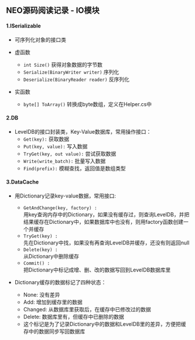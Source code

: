 ## NEO源码阅读记录 - IO模块

#### 1.ISerializable
* 可序列化对象的接口类
* 虚函数
  * `int Size()` 获得对象数据的字节数
  * `Serialize(BinaryWriter writer)` 序列化
  * `Deserialize(BinaryReader reader)` 反序列化

* 实函数
  * `byte[] ToArray()` 转换成byte数组，定义在Helper.cs中

#### 2.DB
* LevelDB的接口封装类，Key-Value数据库，常用操作接口：
  * `Get(key):` 获取数据
  * `Put(key, value):` 写入数据
  * `TryGet(key, out value):` 尝试获取数据
  * `Write(write_batch):` 批量写入数据
  * `Find(prefix):` 模糊查找，返回值是数组类型

#### 3.DataCache
* 用Dictionary记录key-value数据，常用接口:
  * `GetAndChange(key, factory) :`  
     用key查询内存中的Dictionary，如果没有缓存过，则查询LevelDB，并把结果缓存在Dictionary中，如果数据库中也没有，则用factory函数创建一个并缓存
  * `TryGet(key) : `  
     先在Dictionary中找，如果没有再查询LevelDB并缓存，还没有则返回null
  * `Delete(key) :`  
     从Dictionary中删除缓存
  * `Commit() :`  
     把Dictionary中标记成增、删、改的数据写回到LevelDB数据库里

* Dictionary缓存的数据标记了四种状态：
  * None: 没有差异
  * Add: 增加到缓存里的数据
  * Changed: 从数据库里获取后，在缓存中已修改过的数据
  * Delete: 数据库里有，但缓存中已删除的数据
  * 这个标记是为了记录Dictionary中的数据和LevelDB里的差异，方便把缓存中的数据同步写回数据库